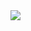 <img src="https://github.com/musauyumaz/CSharp/blob/main/Gen%C3%A7ay%20Y%C4%B1ld%C4%B1z/A%E2%80%99dan%20Z%E2%80%99ye%20Temel%20C%23%2010%20Programlama%20E%C4%9Fitimi/139)%20Ak%C4%B1%C5%9F%20Kontrol%20Mekanizmalar%C4%B1%20-%20if%20Yap%C4%B1s%C4%B1%20%C3%9Czerine%20Kritik%20Yapal%C4%B1m%201/Ekran%20g%C3%B6r%C3%BCnt%C3%BCs%C3%BC%202022-08-19%20181217.png" width="auto">
